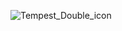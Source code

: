 ![Tempest_Double_icon](https://github.com/NMNSDMR/WAKE-UP-PARALYZED/assets/148485154/7fafbb23-12c4-4953-8a9a-01461c9fc8d3)
